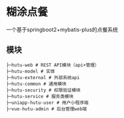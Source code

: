 # 糊涂点餐
一个基于springboot2+mybatis-plus的点餐系统

## 模块

```
├─hutu-web # REST API模块（api+管理）
├─hutu-model # 实体
├─hutu-external # 外部系统api
├─hutu-common # 通用模块
├─hutu-security # 权限验证模块
├─hutu-service # 服务类模块
├─uniapp-hutu-user # 用户小程序端
├─vue-hutu-admin # 后台管理web端
```